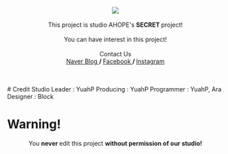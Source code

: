 <p align="center">
	<img src="https://github.com/studio-AHOPE/project_ahope1/blob/master/introduce/img1.jpg"><br><br>
	This project is studio AHOPE's <b> SECRET </b> project!<br><br>
	You can have interest in this project!<br><br>
	Contact Us<br>
	<a href="http://blog.naver.com/studio_ahope"> Naver Blog </a> <b> / </b>
	<a href="https://fb.me/studio.ahope"> Facebook </a> <b> / </b>
	<a href="https://www.instagram.com/studio_ahope/"> Instagram </a> <br>
	<br><br>
	
</p>
#	Credit
	Studio Leader : YuahP
	Producing : YuahP
	Programmer : YuahP, Ara
	Designer : Block

#  Warning!
<p align="center">
	You <b> never </b> edit this project <b> without permission of our studio!</b>
</p>
